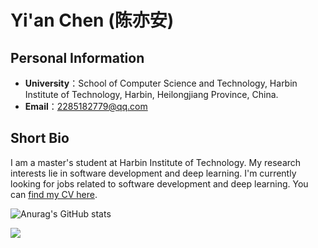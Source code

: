 # Yi'an Chen (陈亦安)

## Personal Information
- **University**：School of Computer Science and Technology, Harbin Institute of Technology, Harbin, Heilongjiang Province, China.
- **Email**：2285182779@qq.com

## Short Bio
I am a master's student at Harbin Institute of Technology. My research interests lie in software development and deep learning. 
I'm currently looking for jobs related to software development and deep learning. 
You can [find my CV here](CV.pdf). 


![Anurag's GitHub stats](https://github-readme-stats.vercel.app/api?username=cya-hit)


![](https://stats.justsong.cn/api/csdn?id=m0_73719342)

